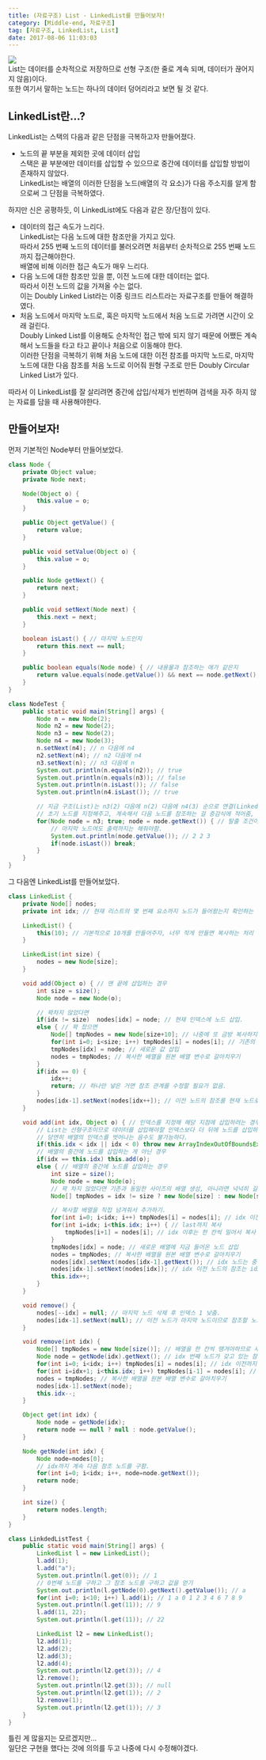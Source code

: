 ```yaml
---
title: (자료구조) List - LinkedList를 만들어보자!
category: [Middle-end, 자료구조]
tag: [자료구조, LinkedList, List]
date: 2017-08-06 11:03:03
---
```

![](thumb.png)  
List는 데이터를 순차적으로 저장하므로 선형 구조(한 줄로 계속 되며, 데이터가 끊어지지 않음)이다.  
또한 여기서 말하는 노드는 하나의 데이터 덩어리라고 보면 될 것 같다.  

## LinkedList란...?
LinkedList는 스택의 다음과 같은 단점을 극복하고자 만들어졌다.  
* 노드의 끝 부분을 제외한 곳에 데이터 삽입  
스택은 끝 부분에만 데이터를 삽입할 수 있으므로 중간에 데이터를 삽입할 방법이 존재하지 않았다.  
LinkedList는 배열의 이러한 단점을 노드(배열의 각 요소)가 다음 주소지를 알게 함으로써 그 단점을 극복하였다.

하지만 신은 공평하듯, 이 LinkedList에도 다음과 같은 장/단점이 있다.  
* 데이터의 접근 속도가 느리다.  
LinkedList는 다음 노드에 대한 참조만을 가지고 있다.  
따라서 255 번째 노드의 데이터를 불러오려면 처음부터 순차적으로 255 번째 노드까지 접근해야한다.  
배열에 비해 이러한 접근 속도가 매우 느리다.  
* 다음 노드에 대한 참조만 있을 뿐, 이전 노드에 대한 데이터는 없다.  
따라서 이전 노드의 값을 가져올 수는 없다.  
이는 Doubly Linked List라는 이중 링크드 리스트라는 자료구조를 만들어 해결하였다.  
* 처음 노드에서 마지막 노드로, 혹은 마지막 노드에서 처음 노드로 가려면 시간이 오래 걸린다.  
Doubly Linked List를 이용해도 순차적인 접근 밖에 되지 않기 때문에 어쨌든 계속해서 노드들을 타고 타고 끝이나 처음으로 이동해야 한다.  
이러한 단점을 극복하기 위해 처음 노드에 대한 이전 참조를 마지막 노드로, 마지막 노드에 대한 다음 참조를 처음 노드로 이어줘 원형 구조로 만든 Doubly Circular Linked List가 있다.

따라서 이 LinkedList를 잘 살리려면 중간에 삽입/삭제가 빈번하며 검색을 자주 하지 않는 자료를 담을 때 사용해야한다.  

## 만들어보자!
먼저 기본적인 Node부터 만들어보았다.  
```java
class Node {
    private Object value;
    private Node next;

    Node(Object o) {
        this.value = o;
    }

    public Object getValue() {
        return value;
    }

    public void setValue(Object o) {
        this.value = o;
    }

    public Node getNext() {
        return next;
    }

    public void setNext(Node next) {
        this.next = next;
    }

    boolean isLast() { // 마지막 노드인지
        return this.next == null;
    }

    public boolean equals(Node node) { // 내용물과 참조하는 애가 같은지
        return value.equals(node.getValue()) && next == node.getNext();
    }
}

class NodeTest {
    public static void main(String[] args) {
        Node n = new Node(2);
        Node n2 = new Node(2);
        Node n3 = new Node(2);
        Node n4 = new Node(3);
        n.setNext(n4); // n 다음에 n4
        n2.setNext(n4); // n2 다음에 n4
        n3.setNext(n); // n3 다음에 n
        System.out.println(n.equals(n2)); // true
        System.out.println(n.equals(n3)); // false
        System.out.println(n.isLast()); // false
        System.out.println(n4.isLast()); // true

        // 지금 구조(List)는 n3(2) 다음에 n(2) 다음에 n4(3) 순으로 연결(Linked)돼있다.
        // 초기 노드를 지정해주고, 계속해서 다음 노드를 참조하는 걸 증감식에 적어줌,
        for(Node node = n3; true; node = node.getNext()) { // 탈출 조건이 있는 무한 반복문
            // 마지막 노드여도 출력까지는 해줘야함.
            System.out.println(node.getValue()); // 2 2 3
            if(node.isLast()) break;
        }
    }
}
```

그 다음엔 LinkedList를 만들어보았다.  
```java
class LinkedList {
    private Node[] nodes;
    private int idx; // 현재 리스트의 몇 번째 요소까지 노드가 들어왔는지 확인하는 변수

    LinkedList() {
        this(10); // 기본적으로 10개를 만들어주자, 너무 작게 만들면 복사하는 처리 비용이 많이 들테니...
    }

    LinkedList(int size) {
        nodes = new Node[size];
    }

    void add(Object o) { // 맨 끝에 삽입하는 경우
        int size = size();
        Node node = new Node(o);

        // 꽉차지 않았다면
        if(idx != size)  nodes[idx] = node; // 현재 인덱스에 노드 삽입.
        else { // 꽉 찼으면
            Node[] tmpNodes = new Node[size+10]; // 나중에 또 금방 복사하지 않게 적절하게 큰 배열을 만들자.
            for(int i=0; i<size; i++) tmpNodes[i] = nodes[i]; // 기존의 값들을 새로운 배열에 복사
            tmpNodes[idx] = node; // 새로운 값 삽입
            nodes = tmpNodes; // 복사한 배열을 원본 배열 변수로 갈아치우기
        }
        if(idx == 0) {
            idx++;
            return; // 하나만 넣은 거면 참조 관계를 수정할 필요가 없음.
        }
        nodes[idx-1].setNext(nodes[idx++]); // 이전 노드의 참조를 현재 노드로 변경
    }

    void add(int idx, Object o) { // 인덱스를 지정해 해당 지점에 삽입하려는 경우
        // List는 선형구조이므로 데이터를 삽입해야할 인덱스보다 더 뒤에 노드를 삽입하는 것은 불가능하다.
        // 당연히 배열의 인덱스를 벗어나는 음수도 불가능하다.
        if(this.idx < idx || idx < 0) throw new ArrayIndexOutOfBoundsException("올바른 인덱스를 입력해주세요!");
        // 배열의 중간에 노드를 삽입하는 게 아닌 경우
        if(idx == this.idx) this.add(o);
        else { // 배열의 중간에 노드를 삽입하는 경우
            int size = size();
            Node node = new Node(o);
            // 꽉 차지 않았다면 기존과 동일한 사이즈의 배열 생성, 아니라면 넉넉히 길이가 10 더 긴 배열 생성.
            Node[] tmpNodes = idx != size ? new Node[size] : new Node[size+10];

            // 복사할 배열을 직접 넘겨줘서 추가하기.
            for(int i=0; i<idx; i++) tmpNodes[i] = nodes[i]; // idx 이전까지는 그대로 복사
            for(int i=idx; i<this.idx; i++) { // last까지 복사
                tmpNodes[i+1] = nodes[i]; // idx 이후는 한 칸씩 밀어서 복사
            }
            tmpNodes[idx] = node; // 새로운 배열에 지금 들어온 노드 삽입
            nodes = tmpNodes; // 복사한 배열을 원본 배열 변수로 갈아치우기
            nodes[idx].setNext(nodes[idx-1].getNext()); // idx 노드는 중간에 끼어들었으므로 idx 노드 이전 노드의 참조를 가리켜야함.
            nodes[idx-1].setNext(nodes[idx]); // idx 이전 노드의 참조는 idx 노드를 가리키고 있어야함.
            this.idx++;
        }
    }

    void remove() {
        nodes[--idx] = null; // 마지막 노드 삭제 후 인덱스 1 낮춤.
        nodes[idx-1].setNext(null); // 이전 노드가 마지막 노드이므로 참조할 노드가 없음.
    }

    void remove(int idx) {
        Node[] tmpNodes = new Node[size()]; // 배열을 한 칸씩 땡겨야하므로 새롭게 배열 생성.
        Node node = getNode(idx).getNext(); // idx 번째 노드가 갖고 있는 참조 노드
        for(int i=0; i<idx; i++) tmpNodes[i] = nodes[i]; // idx 이전까지 복사
        for(int i=idx+1; i<this.idx; i++) tmpNodes[i-1] = nodes[i]; // idx 이후로 또 복사
        nodes = tmpNodes; // 복사한 배열을 원본 배열 변수로 갈아치우기
        nodes[idx-1].setNext(node);
        this.idx--;
    }

    Object get(int idx) {
        Node node = getNode(idx);
        return node == null ? null : node.getValue();
    }

    Node getNode(int idx) {
        Node node=nodes[0];
        // idx까지 계속 다음 참조 노드를 구함.
        for(int i=0; i<idx; i++, node=node.getNext());
        return node;
    }

    int size() {
        return nodes.length;
    }
}

class LinkdedListTest {
    public static void main(String[] args) {
        LinkedList l = new LinkedList();
        l.add(1);
        l.add("a");
        System.out.println(l.get(0)); // 1
        // 0번째 노드를 구하고 그 참조 노드를 구하고 값을 얻기
        System.out.println(l.getNode(0).getNext().getValue()); // a
        for(int i=0; i<10; i++) l.add(i); // 1 a 0 1 2 3 4 6 7 8 9
        System.out.println(l.get(11)); // 9
        l.add(11, 22);
        System.out.println(l.get(11)); // 22

        LinkedList l2 = new LinkedList();
        l2.add(1);
        l2.add(2);
        l2.add(3);
        l2.add(4);
        System.out.println(l2.get(3)); // 4
        l2.remove();
        System.out.println(l2.get(3)); // null
        System.out.println(l2.get(1)); // 2
        l2.remove(1);
        System.out.println(l2.get(1)); // 3
    }
}
```

틀린 게 많을지는 모르겠지만...  
일단은 구현을 했다는 것에 의의를 두고 나중에 다시 수정해야겠다.  
